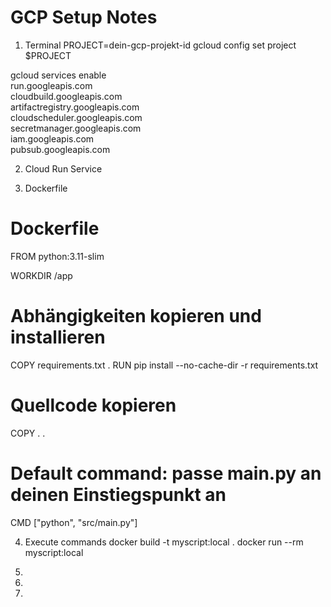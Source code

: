 # GCP Setup Notes

1. Terminal
PROJECT=dein-gcp-projekt-id
gcloud config set project $PROJECT

gcloud services enable \
  run.googleapis.com \
  cloudbuild.googleapis.com \
  artifactregistry.googleapis.com \
  cloudscheduler.googleapis.com \
  secretmanager.googleapis.com \
  iam.googleapis.com \
  pubsub.googleapis.com

2. Cloud Run Service

3. Dockerfile
# Dockerfile
FROM python:3.11-slim

WORKDIR /app

# Abhängigkeiten kopieren und installieren
COPY requirements.txt .
RUN pip install --no-cache-dir -r requirements.txt

# Quellcode kopieren
COPY . .

# Default command: passe main.py an deinen Einstiegspunkt an
CMD ["python", "src/main.py"]

4. Execute commands
docker build -t myscript:local .
docker run --rm myscript:local

5. 



6. 



7. 

